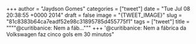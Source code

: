 
+++
author = "Jaydson Gomes"
categories = ["tweet"]
date = "Tue Jul 08 20:38:55 +0000 2014"
draft = false
image = "{TWEET_IMAGE}"
slug = "81c8383b64ca7eadf52e98c31895785d455775f1"
tags = ["tweet"]
title = """"@curitibanice: Nem a fáb..."""
+++
'@curitibanice: Nem a fábrica da Volkswagen faz cinco gols em 30 minutos"
